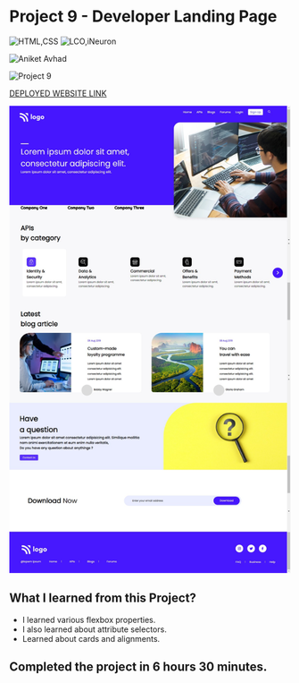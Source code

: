 # Project 9 - Developer Landing Page

![HTML,CSS](https://img.shields.io/badge/HTML-CSS-red?style=for-the-badge)  ![LCO,iNeuron](https://img.shields.io/badge/LCO-iNeuron-orange?style=for-the-badge)

![Aniket Avhad](https://img.shields.io/badge/-Aniket%20Avhad-lightgrey?style=for-the-badge)

![Project 9](https://img.shields.io/badge/Project-9-brightgreen?style=for-the-badge) 

[DEPLOYED WEBSITE LINK](https://fsbproject9.netlify.app/)



![P9](./P9.png)

## What I learned from this Project?

- I learned various flexbox properties.
- I also learned about attribute selectors.
- Learned about cards and alignments.

## Completed the project in **6 hours 30 minutes**.